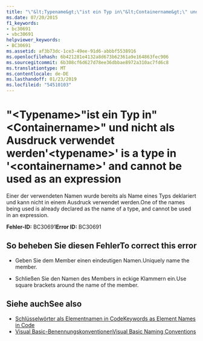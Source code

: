 ```yaml
---
title: "\"&lt;Typename&gt;\"ist ein Typ in\"&lt;Containername&gt;\" und nicht als Ausdruck verwendet werden"
ms.date: 07/20/2015
f1_keywords:
- bc30691
- vbc30691
helpviewer_keywords:
- BC30691
ms.assetid: af3b73dc-1ce3-49ee-91d6-abbbf5538916
ms.openlocfilehash: 6b421281e4132a8d673b62361a9e164863fec906
ms.sourcegitcommit: 6b308cf6d627d78ee36dbbae8972a310ac7fd6c8
ms.translationtype: MT
ms.contentlocale: de-DE
ms.lasthandoff: 01/23/2019
ms.locfileid: "54510103"
---
```

# <a name="lttypenamegt-is-a-type-in-ltcontainernamegt-and-cannot-be-used-as-an-expression"></a><span data-ttu-id="754cb-102">"&lt;Typename&gt;"ist ein Typ in"&lt;Containername&gt;" und nicht als Ausdruck verwendet werden</span><span class="sxs-lookup"><span data-stu-id="754cb-102">'&lt;typename&gt;' is a type in '&lt;containername&gt;' and cannot be used as an expression</span></span>
<span data-ttu-id="754cb-103">Einer der verwendeten Namen wurde bereits als Name eines Typs deklariert und kann nicht in einem Ausdruck verwendet werden.</span><span class="sxs-lookup"><span data-stu-id="754cb-103">One of the names being used is already declared as the name of a type, and cannot be used in an expression.</span></span>  
  
 <span data-ttu-id="754cb-104">**Fehler-ID:** BC30691</span><span class="sxs-lookup"><span data-stu-id="754cb-104">**Error ID:** BC30691</span></span>  
  
## <a name="to-correct-this-error"></a><span data-ttu-id="754cb-105">So beheben Sie diesen Fehler</span><span class="sxs-lookup"><span data-stu-id="754cb-105">To correct this error</span></span>  
  
-   <span data-ttu-id="754cb-106">Geben Sie dem Member einen eindeutigen Namen.</span><span class="sxs-lookup"><span data-stu-id="754cb-106">Uniquely name the member.</span></span>  
  
-   <span data-ttu-id="754cb-107">Schließen Sie den Namen des Members in eckige Klammern ein.</span><span class="sxs-lookup"><span data-stu-id="754cb-107">Use square brackets around the name of the member.</span></span>  
  
## <a name="see-also"></a><span data-ttu-id="754cb-108">Siehe auch</span><span class="sxs-lookup"><span data-stu-id="754cb-108">See also</span></span>
- [<span data-ttu-id="754cb-109">Schlüsselwörter als Elementnamen in Code</span><span class="sxs-lookup"><span data-stu-id="754cb-109">Keywords as Element Names in Code</span></span>](../../visual-basic/programming-guide/program-structure/keywords-as-element-names-in-code.md)
- [<span data-ttu-id="754cb-110">Visual Basic-Benennungskonventionen</span><span class="sxs-lookup"><span data-stu-id="754cb-110">Visual Basic Naming Conventions</span></span>](../../visual-basic/programming-guide/program-structure/naming-conventions.md)
